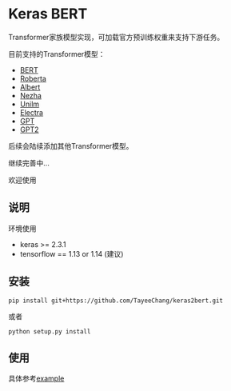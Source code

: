 # Keras BERT

Transformer家族模型实现，可加载官方预训练权重来支持下游任务。

目前支持的Transformer模型：   
- [BERT](https://arxiv.org/pdf/1810.04805.pdf&usg=ALkJrhhzxlCL6yTht2BRmH9atgvKFxHsxQ)  
- [Roberta](https://arxiv.org/pdf/1907.11692.pdf%5C)   
- [Albert](https://arxiv.org/pdf/1909.11942.pdf?ref=https://githubhelp.com)  
- [Nezha](https://arxiv.org/pdf/1909.00204.pdf)   
- [Unilm](https://proceedings.neurips.cc/paper/2019/file/c20bb2d9a50d5ac1f713f8b34d9aac5a-Paper.pdf)  
- [Electra](https://openreview.net/pdf?id=r1xMH1BtvB)   
- [GPT](https://www.cs.ubc.ca/~amuham01/LING530/papers/radford2018improving.pdf)
- [GPT2](https://d4mucfpksywv.cloudfront.net/better-language-models/language_models_are_unsupervised_multitask_learners.pdf)

后续会陆续添加其他Transformer模型。

继续完善中...

欢迎使用

## 说明

   环境使用  
   - keras >= 2.3.1  
   - tensorflow == 1.13 or 1.14 (建议)
   
## 安装
```shell   
pip install git+https://github.com/TayeeChang/keras2bert.git
```
或者
```shell
python setup.py install
```

## 使用
 
 具体参考[example](https://github.com/TayeeChang/keras2bert/tree/master/example)
